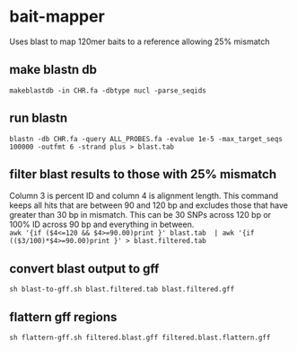 # bait-mapper
Uses blast to map 120mer baits to a reference allowing 25% mismatch

## make blastn db
```makeblastdb -in CHR.fa -dbtype nucl -parse_seqids```

## run blastn
```blastn -db CHR.fa -query ALL_PROBES.fa -evalue 1e-5 -max_target_seqs 100000 -outfmt 6 -strand plus > blast.tab```

## filter blast results to those with 25% mismatch  
Column 3 is percent ID and column 4 is alignment length. This command keeps all hits that are between 90 and 120 bp and excludes those that have greater than 30 bp in mismatch. This can be 30 SNPs across 120 bp or 100% ID across 90 bp and everything in between.  
```awk '{if ($4<=120 && $4>=90.00)print }' blast.tab  | awk '{if (($3/100)*$4>=90.00)print }' > blast.filtered.tab```

## convert blast output to gff
```sh blast-to-gff.sh blast.filtered.tab blast.filtered.gff```

## flattern gff regions
```sh flattern-gff.sh filtered.blast.gff filtered.blast.flattern.gff```
